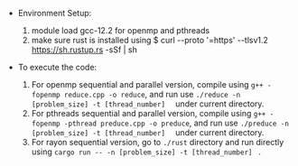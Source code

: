 - Environment Setup:

  1. module load gcc-12.2 for openmp and pthreads
  2. make sure rust is installed using $ curl --proto '=https' --tlsv1.2 https://sh.rustup.rs -sSf | sh

- To execute the code:

  1. For openmp sequential and parallel version, compile using `g++ -fopenmp reduce.cpp -o reduce`, and run use `./reduce -n [problem_size] -t [thread_number]  ` under current directory.
  2. For pthreads sequential and parallel version, compile using `g++ -fopenmp -pthread preduce.cpp -o preduce`, and run use `./preduce -n [problem_size] -t [thread_number]  ` under current directory.
  3. For rayon sequential version, go to `./rust` directory and run directly using `cargo run -- -n [problem_size] -t [thread_number] ` .

  